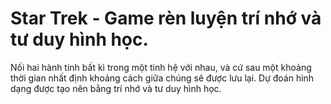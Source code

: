 # Star Trek - Game rèn luyện trí nhớ và tư duy hình học. 
Nối hai hành tinh bất kì trong một tinh hệ với nhau, và cứ sau một khoảng thời gian nhất định khoảng cách giữa chúng sẽ được lưu lại. Dự đoán hình dạng được tạo nên bằng trí nhớ và tư duy hình học.
